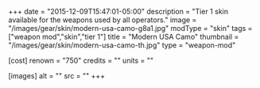 +++
date = "2015-12-09T15:47:01-05:00"
description = "Tier 1 skin available for the weapons used by all operators."
image = "/images/gear/skin/modern-usa-camo-g8a1.jpg"
modType = "skin"
tags = ["weapon mod","skin","tier 1"]
title = "Modern USA Camo"
thumbnail = "/images/gear/skin/modern-usa-camo-th.jpg"
type = "weapon-mod"

[cost]
  renown = "750"
  credits = ""
  units = ""

[images]
  alt = ""
  src = ""
+++
